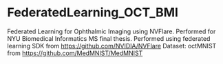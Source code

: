 # FederatedLearning_OCT_BMI
Federated Learning for Ophthalmic Imaging using NVFlare. Performed for NYU Biomedical Informatics MS final thesis.
Performed using federated learning SDK from https://github.com/NVIDIA/NVFlare
Dataset: octMNIST from https://github.com/MedMNIST/MedMNIST
